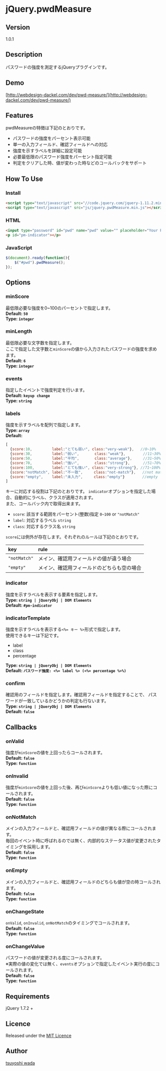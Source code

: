 jQuery.pwdMeasure
================


## Version
1.0.1


## Description
パスワードの強度を測定するjQueryプラグインです。


## Demo
[http://webdesign-dackel.com/dev/pwd-measure/](http://webdesign-dackel.com/dev/pwd-measure/)


## Features
pwdMeasureの特徴は下記のとおりです。

* パスワードの強度をパーセント表示可能
* 単一の入力フィールド、確認フィールドへの対応
* 強度を示すラベルを詳細に設定可能
* 必要最低限のパスワード強度をパーセント指定可能
* 判定をクリアした時、値が変わった時などのコールバックをサポート



## How To Use

### Install

~~~~html
<script type="text/javascript" src="//code.jquery.com/jquery-1.11.2.min.js"></script>
<script type="text/javascript" src="js/jquery.pwdMeasure.min.js"></script>
~~~~

### HTML

~~~~html
<input type="password" id="pwd" name="pwd" value="" placeholder="Your Password">
<p id="pm-indicator"></p>
~~~~

### JavaScript

~~~~javascript
$(document).ready(function(){
	$("#pwd").pwdMeasure();
});
~~~~


## Options
### minScore
最低限必要な強度を0~100のパーセントで指定します。  
**Default: `50`**  
**Type: `integer`**

### minLength
最低限必要な文字数を指定します。  
ここで指定した文字数と`minScore`の値から入力されたパスワードの強度を求めます。  
**Default: `6`**  
**Type: `integer`**

### events
指定したイベントで強度判定を行います。  
**Default: `keyup change`**  
**Type: `string`**

### labels
強度を示すラベルを配列で指定します。  
**Type: `array`**  
**Default:**
~~~~javascript
[
  {score:10,         label:"とても弱い", class:"very-weak"},   //0~10%
  {score:30,         label:"弱い",       class:"weak"},        //11~30%
  {score:50,         label:"平均",       class:"average"},     //31~50%
  {score:70,         label:"強い",       class:"strong"},      //51~70%
  {score:100,        label:"とても強い", class:"very-strong"}, //71~100%
  {score:"notMatch", label:"不一致",     class:"not-match"},   //not match
  {score:"empty",    label:"未入力",     class:"empty"}        //empty
]
~~~~

キーに対応する役割は下記のとおりです。
`indicator`オプションを指定した場合、自動的にラベル、クラスが適用されます。  
また、コールバック内で取得出来ます。

* `score`: 該当する範囲をパーセント(整数)指定 `0~100` or `"notMatch"`
* `label`: 対応するラベル `string`
* `class`: 対応するクラス名 `string`

`score`には例外が存在します。それぞれのルールは下記のとおりです。

| key           | rule                                                      |
| :------------ | :-------------------------------------------------------- |
| `"notMatch"`  | メイン、確認用フィールドの値が違う場合                    |
| `"empty"`     | メイン、確認用フィールドのどちらも空の場合                |



### indicator
強度を示すラベルを表示する要素を指定します。  
**Type: `string | jQueryObj | DOM Elements`**  
**Default: `#pm-indicator`**

### indicatorTemplate
強度を示すラベルを表示する`<%= キー %>`形式で指定します。  
使用できるキーは下記です。

* label
* class
* percentage

**Type: `string | jQueryObj | DOM Elements`**  
**Default: `パスワード強度: <%= label %> (<%= percentage %>%)`**

### confirm
確認用のフィールドを指定します。確認用フィールドを指定することで、
パスワードが一致しているかどうかの判定も行ないます。  
**Type: `string | jQueryObj | DOM Elements`**  
**Default: `false`**


## Callbacks
### onValid
強度が`minScore`の値を上回ったらコールされます。  
**Default: `false`**  
**Type: `function`**

### onInvalid
強度が`minScore`の値を上回った後、再び`minScore`よりも低い値になった際にコールされます。  
**Default: `false`**  
**Type: `function`**

### onNotMatch
メインの入力フィールドと、確認用フィールドの値が異なる際にコールされます。  
毎回のイベント時に呼ばれるのでは無く、内部的なステータス値が変更されたタイミングを採用します。  
**Default: `false`**  
**Type: `function`**

### onEmpty
メインの入力フィールドと、確認用フィールドのどちらも値が空の時コールされます。  
**Default: `false`**  
**Type: `function`**

### onChangeState
`onValid`, `onInvalid`, `onNotMatch`のタイミングでコールされます。  
**Default: `false`**  
**Type: `function`**

### onChangeValue
パスワードの値が変更される度にコールされます。  
※実際の値の変化では無く、`events`オプションで指定したイベント実行の度にコールされます。  
**Default: `false`**  
**Type: `function`**


## Requirements
jQuery 1.7.2 +


## Licence
Released under the [MIT Licence](https://github.com/tsuyoshiwada/jQuery.pwdMeasure/blob/master/LICENCE)


## Author
[tsuyoshi wada](https://github.com/tsuyoshiwada/)

